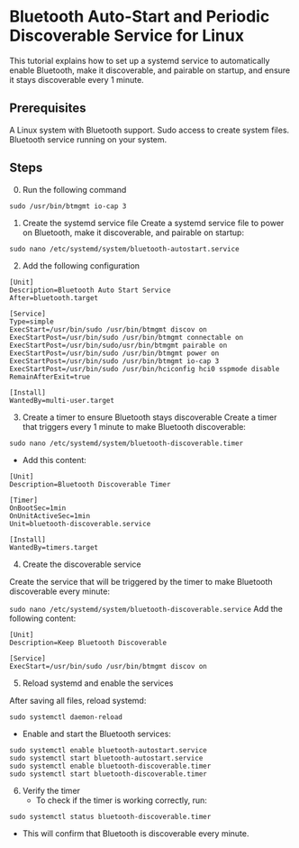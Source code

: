 # Bluetooth Auto-Start and Periodic Discoverable Service for Linux

This tutorial explains how to set up a systemd service to automatically enable Bluetooth, make it discoverable, and pairable on startup, and ensure it stays discoverable every 1 minute.

## Prerequisites

A Linux system with Bluetooth support.
Sudo access to create system files.
Bluetooth service running on your system.

## Steps

0. Run the following command

```
sudo /usr/bin/btmgmt io-cap 3
```

1. Create the systemd service file
   Create a systemd service file to power on Bluetooth, make it discoverable, and pairable on startup:

`sudo nano /etc/systemd/system/bluetooth-autostart.service `

2. Add the following configuration

```
[Unit]
Description=Bluetooth Auto Start Service
After=bluetooth.target

[Service]
Type=simple
ExecStart=/usr/bin/sudo /usr/bin/btmgmt discov on
ExecStartPost=/usr/bin/sudo /usr/bin/btmgmt connectable on
ExecStartPost=/usr/bin/sudo/usr/bin/btmgmt pairable on
ExecStartPost=/usr/bin/sudo /usr/bin/btmgmt power on
ExecStartPost=/usr/bin/sudo /usr/bin/btmgmt io-cap 3
ExecStartPost=/usr/bin/sudo /usr/bin/hciconfig hci0 sspmode disable
RemainAfterExit=true

[Install]
WantedBy=multi-user.target
```

3. Create a timer to ensure Bluetooth stays discoverable
   Create a timer that triggers every 1 minute to make Bluetooth discoverable:

`sudo nano /etc/systemd/system/bluetooth-discoverable.timer`

- Add this content:

```
[Unit]
Description=Bluetooth Discoverable Timer

[Timer]
OnBootSec=1min
OnUnitActiveSec=1min
Unit=bluetooth-discoverable.service

[Install]
WantedBy=timers.target
```

4. Create the discoverable service

Create the service that will be triggered by the timer to make Bluetooth discoverable every minute:

`sudo nano /etc/systemd/system/bluetooth-discoverable.service`
Add the following content:

```
[Unit]
Description=Keep Bluetooth Discoverable

[Service]
ExecStart=/usr/bin/sudo /usr/bin/btmgmt discov on
```

5. Reload systemd and enable the services

After saving all files, reload systemd:

`sudo systemctl daemon-reload`

- Enable and start the Bluetooth services:

```
sudo systemctl enable bluetooth-autostart.service
sudo systemctl start bluetooth-autostart.service
sudo systemctl enable bluetooth-discoverable.timer
sudo systemctl start bluetooth-discoverable.timer
```

6. Verify the timer
   - To check if the timer is working correctly, run:

`sudo systemctl status bluetooth-discoverable.timer`

- This will confirm that Bluetooth is discoverable every minute.
